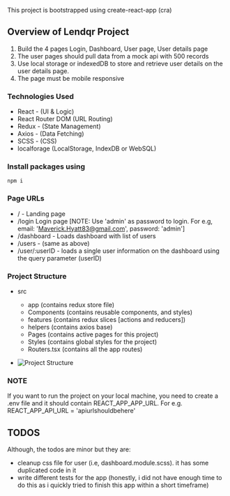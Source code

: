 This project is bootstrapped using create-react-app (cra)


## Overview of Lendqr Project
1. Build the 4 pages Login, Dashboard, User page, User details page
2. The user pages should pull data from a mock api with 500 records
3. Use local storage or indexedDB to store and retrieve user details on the user details page.
4. The page must be mobile responsive



### Technologies Used
- React - (UI & Logic)
- React Router DOM (URL Routing)
- Redux - (State Management)
- Axios - (Data Fetching)
- SCSS - (CSS)
- localforage (LocalStorage, IndexDB or WebSQL)




### Install packages using
```npm i```




### Page URLs
- / - Landing page
- /login Login page [NOTE: Use 'admin' as password to login. For e.g, email: 'Maverick.Hyatt83@gmail.com', password: 'admin']
- /dashboard - Loads dashboard with list of users
- /users - (same as above)
- /user/:userID - loads a single user information on the dashboard using the query parameter (userID)




### Project Structure
- src
    - app (contains redux store file)
    - Components (contains reusable components, and styles)
    - features (contains redux slices [actions and reducers])
    - helpers (contains axios base)
    - Pages (contains active pages for this project)
    - Styles (contains global styles for the project)
    - Routers.tsx (contains all the app routes)

- ![Project Structure](projstructure.PNG?raw=true "Project Structure")




### NOTE
If you want to run the project on your local machine, you need to create a .env file and it should contain REACT_APP_APP_URL. For e.g. REACT_APP_API_URL = 'apiurlshouldbehere'


## TODOS
Although, the todos are minor but they are:
- cleanup css file for user (i.e, dashboard.module.scss). it has some duplicated code in it
- write different tests for the app (honestly, i did not have enough time to do this as i quickly tried to finish this app within a short timeframe)